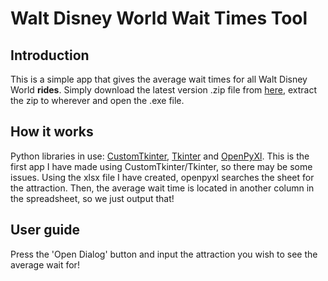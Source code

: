 # Walt Disney World Wait Times Tool
## Introduction
This is a simple app that gives the average wait times for all Walt Disney World **rides**. Simply download the latest version .zip file from [here](https://github.com/mrlukey676/wdwwaittimes/releases), extract the zip to wherever and open the .exe file.
## How it works
Python libraries in use: [CustomTkinter](https://github.com/TomSchimansky/CustomTkinter), [Tkinter](https://docs.python.org/3/library/tkinter.html#module-tkinter) and [OpenPyXl](https://foss.heptapod.net/openpyxl/openpyxl).
This is the first app I have made using CustomTkinter/Tkinter, so there may be some issues.
Using the xlsx file I have created, openpyxl searches the sheet for the attraction. Then, the average wait time is located in another column in the spreadsheet, so we just output that!
## User guide
Press the 'Open Dialog' button and input the attraction you wish to see the average wait for!
